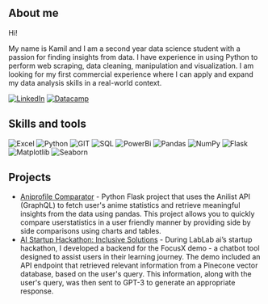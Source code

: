 ## About me 

Hi!

My name is Kamil and I am a second year data science student with a passion for finding insights from data. I have experience in using Python to perform web scraping, data cleaning, manipulation and visualization. I am looking for my first commercial experience where I can apply and expand my data analysis skills in a real-world context.

[![LinkedIn](https://img.shields.io/badge/-LinkedIn-black?style=flat-square&logo=linkedin)](https://www.linkedin.com/in/kamil/)
[![Datacamp](https://img.shields.io/badge/-Datacamp-black?style=flat-square&logo=datacamp)](https://app.datacamp.com/profile/kneumann)


## Skills and tools

![Excel](https://img.shields.io/badge/-Excel-black?style=flat-square&logo=microsoft-excel)
![Python](https://img.shields.io/badge/-Python-black?style=flat-square&logo=python)
![GIT](https://img.shields.io/badge/-GIT-black?style=flat-square&logo=git)
![SQL](https://img.shields.io/badge/-SQL-black?style=flat-square&logo=mysql)
![PowerBi](https://img.shields.io/badge/-PowerBi-black?style=flat-square&logo=powerbi)
![Pandas](https://img.shields.io/badge/-Pandas-black?style=flat-square&logo=pandas)
![NumPy](https://img.shields.io/badge/-NumPy-black?style=flat-square&logo=numpy)
![Flask](https://img.shields.io/badge/-Flask-black?style=flat-square&logo=flask)
![Matplotlib](https://img.shields.io/badge/-Matplotlib-black?style=flat-square&logo=matplotlib)
![Seaborn](https://img.shields.io/badge/-Seaborn-black?style=flat-square&logo=seaborn)

## Projects

- [Aniprofile Comparator](https://github.com/Kamiltonn/Aniprofile-comparator) - Python Flask project that uses the Anilist API (GraphQL) to fetch user's anime statistics and retrieve meaningful insights from the data using pandas. This project allows you to quickly compare userstatistics in a user friendly manner by providing side by side comparisons using charts and tables.
- [AI Startup Hackathon: Inclusive Solutions](https://lablab.ai/event/ai-startup-hackathon/inclusive-solutions) - During LabLab ai’s startup hackathon, I developed a backend for the FocusX demo - a chatbot tool designed to assist users in their learning journey. The demo included an API endpoint that retrieved relevant information from a Pinecone vector database, based on the user's query. This information, along with the user's query, was then sent to GPT-3 to generate an appropriate response.
